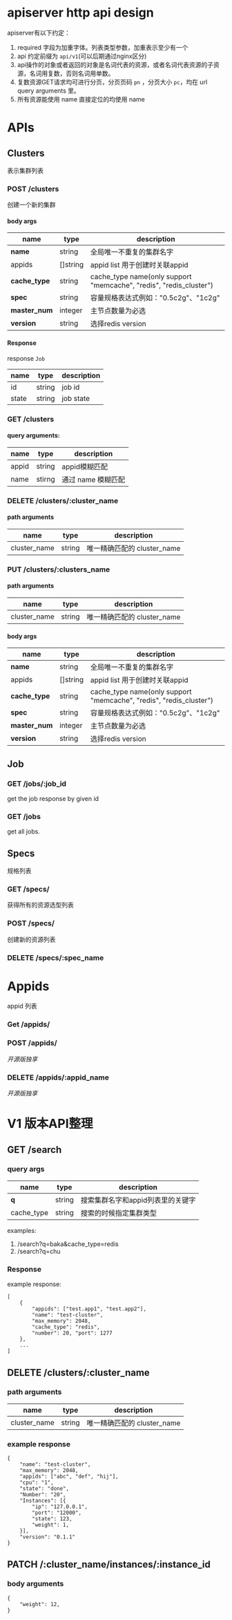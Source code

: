 # apiserver http api design

apiserver有以下约定：

1. required 字段为加重字体。列表类型参数，加重表示至少有一个
2. api 约定前缀为 `api/v1`(可以后期通过nginx区分)
3. api操作的对象或者返回的对象是名词代表的资源，或者名词代表资源的子资源，名词用复数，否则名词用单数。
4. 复数资源GET请求均可进行分页，分页页码 `pn` ，分页大小 `pc`，均在 url query arguments 里。
5. 所有资源能使用 name 直接定位的均使用 name

# APIs

## Clusters

表示集群列表

### POST /clusters

创建一个新的集群

#### body args
|name|type|description|
|----|----|-----------|
|**name**|string|全局唯一不重复的集群名字|
|appids|[]string|appid list 用于创建时关联appid|
|**cache_type**|string|cache_type name(only support "memcache", "redis", "redis_cluster")|
|**spec**|string|容量规格表达式例如："0.5c2g"、"1c2g"|
|**master_num**|integer|主节点数量为必选|
|**version**|string|选择redis version|

#### Response

response `Job`

|name|type|description|
|----|----|-----------|
|id| string | job id |
|state|string| job state|

### GET /clusters


#### query arguments:

|name|type|description|
|----|----|-----------|
|appid|string| appid模糊匹配 |
|name|stirng| 通过 name 模糊匹配|

### DELETE /clusters/:cluster_name

#### path arguments
|name|type|description|
|----|----|-----------|
|cluster_name|string| 唯一精确匹配的 cluster_name|

### PUT /clusters/:clusters_name

#### path arguments
|name|type|description|
|----|----|-----------|
|cluster_name|string| 唯一精确匹配的 cluster_name|

#### body args
|name|type|description|
|----|----|-----------|
|**name**|string|全局唯一不重复的集群名字|
|appids|[]string|appid list 用于创建时关联appid|
|**cache_type**|string|cache_type name(only support "memcache", "redis", "redis_cluster")|
|**spec**|string|容量规格表达式例如："0.5c2g"、"1c2g"|
|**master_num**|integer|主节点数量为必选|
|**version**|string|选择redis version|

## Job

### GET /jobs/:job_id

get the job response by given id

### GET /jobs

get all jobs.

## Specs

规格列表

### GET /specs/

获得所有的资源选型列表

### POST /specs/

创建新的资源列表

### DELETE /specs/:spec_name


# Appids

appid 列表

### Get /appids/

### POST /appids/

*开源版独享*

### DELETE /appids/:appid_name

*开源版独享*



# V1 版本API整理

## GET /search

### query args
|name|type|description|
|----|----|-----------|
|**q**|string|搜索集群名字和appid列表里的关键字|
|cache_type|string|搜索的时候指定集群类型|

examples: 

1. /search?q=baka&cache_type=redis
2. /search?q=chu

### Response

example response:

```
[
    {
        "appids": ["test.app1", "test.app2"], 
        "name": "test-cluster", 
        "max_memory": 2048, 
        "cache_type": "redis",
        "number": 20, "port": 1277
    },
    ...
]
```
## DELETE /clusters/:cluster_name

### path arguments

|name|type|description|
|----|----|-----------|
|cluster_name|string| 唯一精确匹配的 cluster_name|

### example response

```
{
    "name": "test-cluster",
    "max_memory": 2048,
    "appids": ["abc", "def", "hij"],
    "cpu": "1",
    "state": "done",
    "Number": "20",
    "Instances": [{
        "ip": "127.0.0.1",
        "port": "12000",
        "state": 123,
        "weight": 1,
    }],
    "version": "0.1.1"
}
```

## PATCH /:cluster_name/instances/:instance_id


### body arguments

```
{
    "weight": 12,
}
```
